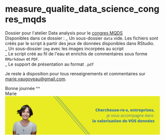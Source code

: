 # measure_qualite_data_science_congres_mqds
Dossier pour l'atelier Data analysis pour le [congres MQDS](https://www.mq-datascience.com/fr/tutorials/)    
Disponibles dans ce dossier : 
_ Un sous-dossier `data` vide. Les fichiers sont créés par le script à partir des jeux de données disponibles dans RStudio.  
_ Un sous-dossier `img` avec les images incorpées au script  
_ Le script créé au fil de l'eau et enrichis de commentaires sous forme `RMarkdown` et `PDF`.  
_ Le support de présentation au format `.pdf`  

Je reste à disposition pour tous renseignements et commentaires sur [marie.vaugoyeau@gmail.com](mailto:marie.vaugoyeau@gmail.com).  
  
Bonne journée ^^  
Marie  
![](img/bandeauNotion.png)  
  